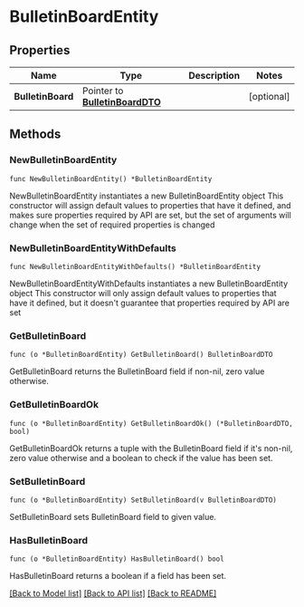 # BulletinBoardEntity

## Properties

Name | Type | Description | Notes
------------ | ------------- | ------------- | -------------
**BulletinBoard** | Pointer to [**BulletinBoardDTO**](BulletinBoardDTO.md) |  | [optional] 

## Methods

### NewBulletinBoardEntity

`func NewBulletinBoardEntity() *BulletinBoardEntity`

NewBulletinBoardEntity instantiates a new BulletinBoardEntity object
This constructor will assign default values to properties that have it defined,
and makes sure properties required by API are set, but the set of arguments
will change when the set of required properties is changed

### NewBulletinBoardEntityWithDefaults

`func NewBulletinBoardEntityWithDefaults() *BulletinBoardEntity`

NewBulletinBoardEntityWithDefaults instantiates a new BulletinBoardEntity object
This constructor will only assign default values to properties that have it defined,
but it doesn't guarantee that properties required by API are set

### GetBulletinBoard

`func (o *BulletinBoardEntity) GetBulletinBoard() BulletinBoardDTO`

GetBulletinBoard returns the BulletinBoard field if non-nil, zero value otherwise.

### GetBulletinBoardOk

`func (o *BulletinBoardEntity) GetBulletinBoardOk() (*BulletinBoardDTO, bool)`

GetBulletinBoardOk returns a tuple with the BulletinBoard field if it's non-nil, zero value otherwise
and a boolean to check if the value has been set.

### SetBulletinBoard

`func (o *BulletinBoardEntity) SetBulletinBoard(v BulletinBoardDTO)`

SetBulletinBoard sets BulletinBoard field to given value.

### HasBulletinBoard

`func (o *BulletinBoardEntity) HasBulletinBoard() bool`

HasBulletinBoard returns a boolean if a field has been set.


[[Back to Model list]](../README.md#documentation-for-models) [[Back to API list]](../README.md#documentation-for-api-endpoints) [[Back to README]](../README.md)


